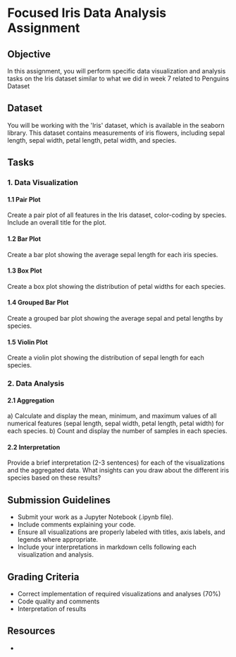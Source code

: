 # Focused Iris Data Analysis Assignment

## Objective
In this assignment, you will perform specific data visualization and analysis tasks on the Iris dataset similar to what we did in week 7 related to Penguins Dataset 
## Dataset
You will be working with the 'Iris' dataset, which is available in the seaborn library. This dataset contains measurements of iris flowers, including sepal length, sepal width, petal length, petal width, and species.

## Tasks

### 1. Data Visualization 

#### 1.1 Pair Plot 
Create a pair plot of all features in the Iris dataset, color-coding by species. Include an overall title for the plot.

#### 1.2 Bar Plot 
Create a bar plot showing the average sepal length for each iris species.

#### 1.3 Box Plot 
Create a box plot showing the distribution of petal widths for each species.

#### 1.4 Grouped Bar Plot 
Create a grouped bar plot showing the average sepal and petal lengths by species.

#### 1.5 Violin Plot 
Create a violin plot showing the distribution of sepal length for each species.

### 2. Data Analysis 

#### 2.1 Aggregation 
a) Calculate and display the mean, minimum, and maximum values of all numerical features (sepal length, sepal width, petal length, petal width) for each species.
b) Count and display the number of samples in each species.

#### 2.2 Interpretation 
Provide a brief interpretation (2-3 sentences) for each of the visualizations and the aggregated data. What insights can you draw about the different iris species based on these results?

## Submission Guidelines
- Submit your work as a Jupyter Notebook (.ipynb file).
- Include comments explaining your code.
- Ensure all visualizations are properly labeled with titles, axis labels, and legends where appropriate.
- Include your interpretations in markdown cells following each visualization and analysis.

## Grading Criteria
- Correct implementation of required visualizations and analyses (70%)
- Code quality and comments 
- Interpretation of results 



## Resources
- 

